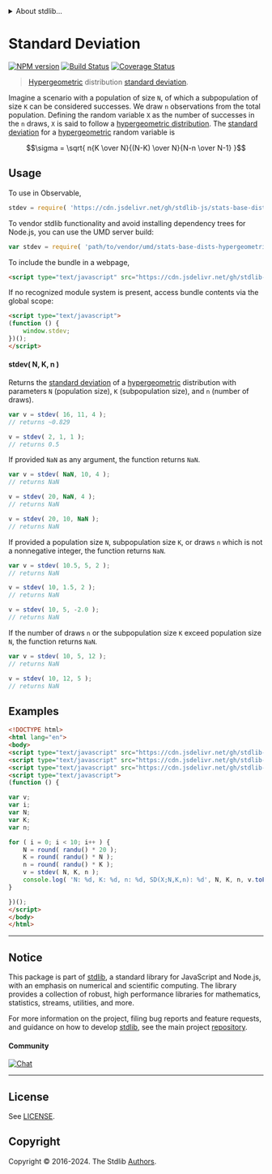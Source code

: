 <!--

@license Apache-2.0

Copyright (c) 2018 The Stdlib Authors.

Licensed under the Apache License, Version 2.0 (the "License");
you may not use this file except in compliance with the License.
You may obtain a copy of the License at

   http://www.apache.org/licenses/LICENSE-2.0

Unless required by applicable law or agreed to in writing, software
distributed under the License is distributed on an "AS IS" BASIS,
WITHOUT WARRANTIES OR CONDITIONS OF ANY KIND, either express or implied.
See the License for the specific language governing permissions and
limitations under the License.

-->


<details>
  <summary>
    About stdlib...
  </summary>
  <p>We believe in a future in which the web is a preferred environment for numerical computation. To help realize this future, we've built stdlib. stdlib is a standard library, with an emphasis on numerical and scientific computation, written in JavaScript (and C) for execution in browsers and in Node.js.</p>
  <p>The library is fully decomposable, being architected in such a way that you can swap out and mix and match APIs and functionality to cater to your exact preferences and use cases.</p>
  <p>When you use stdlib, you can be absolutely certain that you are using the most thorough, rigorous, well-written, studied, documented, tested, measured, and high-quality code out there.</p>
  <p>To join us in bringing numerical computing to the web, get started by checking us out on <a href="https://github.com/stdlib-js/stdlib">GitHub</a>, and please consider <a href="https://opencollective.com/stdlib">financially supporting stdlib</a>. We greatly appreciate your continued support!</p>
</details>

# Standard Deviation

[![NPM version][npm-image]][npm-url] [![Build Status][test-image]][test-url] [![Coverage Status][coverage-image]][coverage-url] <!-- [![dependencies][dependencies-image]][dependencies-url] -->

> [Hypergeometric][hypergeometric-distribution] distribution [standard deviation][standard-deviation].

<!-- Section to include introductory text. Make sure to keep an empty line after the intro `section` element and another before the `/section` close. -->

<section class="intro">

Imagine a scenario with a population of size `N`, of which a subpopulation of size `K` can be considered successes. We draw `n` observations from the total population. Defining the random variable `X` as the number of successes in the `n` draws, `X` is said to follow a [hypergeometric distribution][hypergeometric-distribution]. The [standard deviation][standard-deviation] for a [hypergeometric][hypergeometric-distribution] random variable is

<!-- <equation class="equation" label="eq:hypergeometric_stdev" align="center" raw="\sigma = \sqrt{ n{K \over N}{(N-K) \over N}{N-n \over N-1} }" alt="Standard deviation for a hypergeometric distribution."> -->

```math
\sigma = \sqrt{ n{K \over N}{(N-K) \over N}{N-n \over N-1} }
```

<!-- <div class="equation" align="center" data-raw-text="\sigma = \sqrt{ n{K \over N}{(N-K) \over N}{N-n \over N-1} }" data-equation="eq:hypergeometric_stdev">
    <img src="https://cdn.jsdelivr.net/gh/stdlib-js/stdlib@51534079fef45e990850102147e8945fb023d1d0/lib/node_modules/@stdlib/stats/base/dists/hypergeometric/stdev/docs/img/equation_hypergeometric_stdev.svg" alt="Standard deviation for a hypergeometric distribution.">
    <br>
</div> -->

<!-- </equation> -->

</section>

<!-- /.intro -->

<!-- Package usage documentation. -->



<section class="usage">

## Usage

To use in Observable,

```javascript
stdev = require( 'https://cdn.jsdelivr.net/gh/stdlib-js/stats-base-dists-hypergeometric-stdev@umd/browser.js' )
```

To vendor stdlib functionality and avoid installing dependency trees for Node.js, you can use the UMD server build:

```javascript
var stdev = require( 'path/to/vendor/umd/stats-base-dists-hypergeometric-stdev/index.js' )
```

To include the bundle in a webpage,

```html
<script type="text/javascript" src="https://cdn.jsdelivr.net/gh/stdlib-js/stats-base-dists-hypergeometric-stdev@umd/browser.js"></script>
```

If no recognized module system is present, access bundle contents via the global scope:

```html
<script type="text/javascript">
(function () {
    window.stdev;
})();
</script>
```

#### stdev( N, K, n )

Returns the [standard deviation][standard-deviation] of a [hypergeometric][hypergeometric-distribution] distribution with parameters `N` (population size), `K` (subpopulation size), and `n` (number of draws).

```javascript
var v = stdev( 16, 11, 4 );
// returns ~0.829

v = stdev( 2, 1, 1 );
// returns 0.5
```

If provided `NaN` as any argument, the function returns `NaN`.

```javascript
var v = stdev( NaN, 10, 4 );
// returns NaN

v = stdev( 20, NaN, 4 );
// returns NaN

v = stdev( 20, 10, NaN );
// returns NaN
```

If provided a population size `N`, subpopulation size `K`, or draws `n` which is not a nonnegative integer, the function returns `NaN`.

```javascript
var v = stdev( 10.5, 5, 2 );
// returns NaN

v = stdev( 10, 1.5, 2 );
// returns NaN

v = stdev( 10, 5, -2.0 );
// returns NaN
```

If the number of draws `n` or the subpopulation size `K` exceed population size `N`, the function returns `NaN`.

```javascript
var v = stdev( 10, 5, 12 );
// returns NaN

v = stdev( 10, 12, 5 );
// returns NaN
```

</section>

<!-- /.usage -->

<!-- Package usage notes. Make sure to keep an empty line after the `section` element and another before the `/section` close. -->

<section class="notes">

</section>

<!-- /.notes -->

<!-- Package usage examples. -->

<section class="examples">

## Examples

<!-- eslint no-undef: "error" -->

```html
<!DOCTYPE html>
<html lang="en">
<body>
<script type="text/javascript" src="https://cdn.jsdelivr.net/gh/stdlib-js/random-base-randu@umd/browser.js"></script>
<script type="text/javascript" src="https://cdn.jsdelivr.net/gh/stdlib-js/math-base-special-round@umd/browser.js"></script>
<script type="text/javascript" src="https://cdn.jsdelivr.net/gh/stdlib-js/stats-base-dists-hypergeometric-stdev@umd/browser.js"></script>
<script type="text/javascript">
(function () {

var v;
var i;
var N;
var K;
var n;

for ( i = 0; i < 10; i++ ) {
    N = round( randu() * 20 );
    K = round( randu() * N );
    n = round( randu() * K );
    v = stdev( N, K, n );
    console.log( 'N: %d, K: %d, n: %d, SD(X;N,K,n): %d', N, K, n, v.toFixed( 4 ) );
}

})();
</script>
</body>
</html>
```

</section>

<!-- /.examples -->

<!-- Section to include cited references. If references are included, add a horizontal rule *before* the section. Make sure to keep an empty line after the `section` element and another before the `/section` close. -->

<section class="references">

</section>

<!-- /.references -->

<!-- Section for related `stdlib` packages. Do not manually edit this section, as it is automatically populated. -->

<section class="related">

</section>

<!-- /.related -->

<!-- Section for all links. Make sure to keep an empty line after the `section` element and another before the `/section` close. -->


<section class="main-repo" >

* * *

## Notice

This package is part of [stdlib][stdlib], a standard library for JavaScript and Node.js, with an emphasis on numerical and scientific computing. The library provides a collection of robust, high performance libraries for mathematics, statistics, streams, utilities, and more.

For more information on the project, filing bug reports and feature requests, and guidance on how to develop [stdlib][stdlib], see the main project [repository][stdlib].

#### Community

[![Chat][chat-image]][chat-url]

---

## License

See [LICENSE][stdlib-license].


## Copyright

Copyright &copy; 2016-2024. The Stdlib [Authors][stdlib-authors].

</section>

<!-- /.stdlib -->

<!-- Section for all links. Make sure to keep an empty line after the `section` element and another before the `/section` close. -->

<section class="links">

[npm-image]: http://img.shields.io/npm/v/@stdlib/stats-base-dists-hypergeometric-stdev.svg
[npm-url]: https://npmjs.org/package/@stdlib/stats-base-dists-hypergeometric-stdev

[test-image]: https://github.com/stdlib-js/stats-base-dists-hypergeometric-stdev/actions/workflows/test.yml/badge.svg?branch=main
[test-url]: https://github.com/stdlib-js/stats-base-dists-hypergeometric-stdev/actions/workflows/test.yml?query=branch:main

[coverage-image]: https://img.shields.io/codecov/c/github/stdlib-js/stats-base-dists-hypergeometric-stdev/main.svg
[coverage-url]: https://codecov.io/github/stdlib-js/stats-base-dists-hypergeometric-stdev?branch=main

<!--

[dependencies-image]: https://img.shields.io/david/stdlib-js/stats-base-dists-hypergeometric-stdev.svg
[dependencies-url]: https://david-dm.org/stdlib-js/stats-base-dists-hypergeometric-stdev/main

-->

[chat-image]: https://img.shields.io/gitter/room/stdlib-js/stdlib.svg
[chat-url]: https://app.gitter.im/#/room/#stdlib-js_stdlib:gitter.im

[stdlib]: https://github.com/stdlib-js/stdlib

[stdlib-authors]: https://github.com/stdlib-js/stdlib/graphs/contributors

[umd]: https://github.com/umdjs/umd
[es-module]: https://developer.mozilla.org/en-US/docs/Web/JavaScript/Guide/Modules

[deno-url]: https://github.com/stdlib-js/stats-base-dists-hypergeometric-stdev/tree/deno
[deno-readme]: https://github.com/stdlib-js/stats-base-dists-hypergeometric-stdev/blob/deno/README.md
[umd-url]: https://github.com/stdlib-js/stats-base-dists-hypergeometric-stdev/tree/umd
[umd-readme]: https://github.com/stdlib-js/stats-base-dists-hypergeometric-stdev/blob/umd/README.md
[esm-url]: https://github.com/stdlib-js/stats-base-dists-hypergeometric-stdev/tree/esm
[esm-readme]: https://github.com/stdlib-js/stats-base-dists-hypergeometric-stdev/blob/esm/README.md
[branches-url]: https://github.com/stdlib-js/stats-base-dists-hypergeometric-stdev/blob/main/branches.md

[stdlib-license]: https://raw.githubusercontent.com/stdlib-js/stats-base-dists-hypergeometric-stdev/main/LICENSE

[hypergeometric-distribution]: https://en.wikipedia.org/wiki/Hypergeometric_distribution

[standard-deviation]: https://en.wikipedia.org/wiki/Standard_deviation

</section>

<!-- /.links -->
